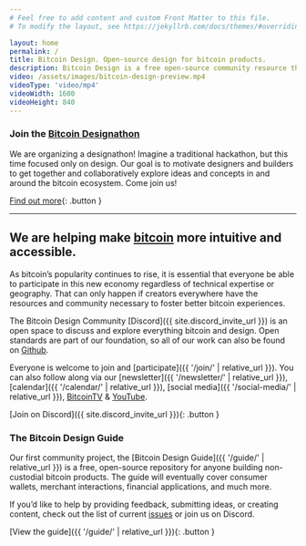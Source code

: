 ```yaml
---
# Feel free to add content and custom Front Matter to this file.
# To modify the layout, see https://jekyllrb.com/docs/themes/#overriding-theme-defaults

layout: home
permalink: /
title: Bitcoin Design. Open-source design for bitcoin products.
description: Bitcoin Design is a free open-source community resource that helps designers and developers working on bitcoin-products to create better experiences, faster.
video: /assets/images/bitcoin-design-preview.mp4
videoType: 'video/mp4'
videoWidth: 1600
videoHeight: 840
---
```


<!--
A temporary insertion to promo the designathon.
Using HTML instead of markdown to make the image a link.
-->
### Join the [Bitcoin Designathon](https://event.bitcoin.design)

We are organizing a designathon! Imagine a traditional hackathon, but this time focused only on design. Our goal is to motivate designers and builders to get together and collaboratively explore ideas and concepts in and around the bitcoin ecosystem. Come join us!

[Find out more](https://event.bitcoin.design){: .button }

---

## We are helping make [bitcoin](https://bitcoin.org) more intuitive and accessible.

As bitcoin’s popularity continues to rise, it is essential that everyone be able to participate in this new economy regardless of technical expertise or geography. That can only happen if creators everywhere have the resources and community necessary to foster better bitcoin experiences.

The Bitcoin Design Community [Discord]({{ site.discord_invite_url }}) is an open space to discuss and explore everything bitcoin and design. Open standards are part of our foundation, so all of our work can also be found on [Github](https://github.com/BitcoinDesign).

Everyone is welcome to join and [participate]({{ '/join/' | relative_url }}). You can also follow along via our [newsletter]({{ '/newsletter/' | relative_url }}), [calendar]({{ '/calendar/' | relative_url }}), [social media]({{ '/social-media/' | relative_url }}), [BitcoinTV](https://bitcointv.com/a/bitcoin_design/video-channels) & [YouTube](https://www.youtube.com/c/BitcoinDesign).

[Join on Discord]({{ site.discord_invite_url }}){: .button }

### The Bitcoin Design Guide

Our first community project, the [Bitcoin Design Guide]({{ '/guide/' | relative_url }}) is a free, open-source repository for anyone building non-custodial bitcoin products. The guide will eventually cover consumer wallets, merchant interactions, financial applications, and much more.

If you’d like to help by providing feedback, submitting ideas, or creating content, check out the list of current [issues](https://github.com/BitcoinDesign/Guide/issues) or join us on Discord.

[View the guide]({{ '/guide/' | relative_url }}){: .button }
